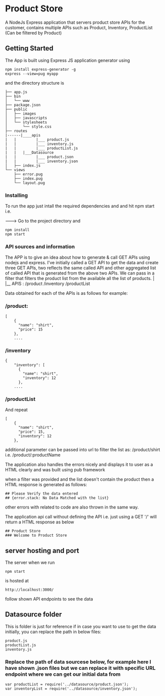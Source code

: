 
# Product Store

A NodeJs Express application that servers product store APIs for the customer, contains multiple APIs such as Product, Inventory, ProductList (Can be filtered by Product)

## Getting Started

The App is built using Express JS application generator using

```
npm install express-generator -g
express --view=pug myapp
```
and the directory structure is
```
├── app.js
├── bin
│   └── www
├── package.json
├── public
│   ├── images
│   ├── javascripts
│   └── stylesheets
│       └── style.css
├── routes
|------|____apis
|   |         |___ product.js
|   |         |___ inventory.js
|   |         |___ productList.js
|   |   |___Datasource      
|   |         |___ product.json
|   |         |___ inventory.json
│   ├── index.js
└── views
    ├── error.pug
    ├── index.pug
    └── layout.pug
```
### Installing
To run the app just intall the required dependencies and and hit npm start i.e.


---> Go to the project directory and
```
npm install
npm start
```

### API sources and information

The APP is to give an idea about how to generate & call GET APIs using nodejs and express. I've initially called a GET API to get the data and create three GET APIs, two reflects the same called API and other aggregated list of called API that is generated from the above two APIs. We can pass in a filter that filters the product list from the available all the list of products.
 |
 |__ APIS : /product
            /inventory
            /productList

Data obtained for each of the APIs is as follows for example:

### /product:
```
[
    {
      "name": "shirt",
      "price": 15
    },
    ....
```

### /inventory
```
{
    "inventory": [
      {
        "name": "shirt",
        "inventory": 12
      },
    ....
```
### /productList
And repeat

```
[
    {
      "name": "shirt",
      "price": 15,
      "inventory": 12
    },
```
additional parameter can be passed into url to filter the list as:
/product/shirt i.e. /product/:productName

The application also handles the errors nicely and displays it to user as a HTML clearly and was built using pub framework 

when a filter was provided and the list doesn't contain the product then a HTML response is generated as follows:

```
## Please Verify the data entered
## {error.stack: No Data Matched with the list}
```

other errors with related to code are also thrown in the same way.

The application api call without defining the API i.e. just using a GET '/' will return a HTML response as below

```
## Product Store
### Welcome to Product Store
```

## server hosting and port
The server when we run 

```
npm start
```
is hosted at

```
http://localhost:3000/
```
follow shown API endpoints to see the data

## Datasource folder
This is folder is just for reference if in case you want to use to get the data initially, you can replace the path in below files:

```
product.js
productList.js
inventory.js
```

### Replace the path of data sourcese below, for example here I have shown .json files but we can replace it with specific URL endpoint where we can get our initial data from

```
var productList = require('../datasource/product.json');
var inventoryList = require('../datasource/inventory.json');
```
